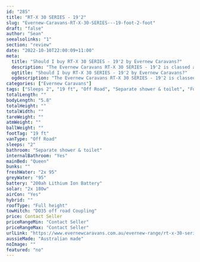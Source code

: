 ```yaml
---
id: "285"
title: "RT-X 30 SERIES - 19'2"
slug: "Evernew-Caravans-RT-X-30-SERIES---19-foot-2-foot"
draft: "false"
author: "Sean"
seealsolinks: "1"
section: "review"
date: "2022-10-10T22:00:09+11:00"
meta:
  title: "Should I buy RT-X 30 SERIES - 19'2 by Evernew Caravans?"
  description: "The Evernew Caravans RT-X 30 SERIES - 19'2 is classed as Off Road, and sleeps 2 people. It is Australian made and comes in at 19 ft. It generally has Separate shower & toilet."
  ogtitle: "Should I buy RT-X 30 SERIES - 19'2 by Evernew Caravans?"
  ogdescription: "The Evernew Caravans RT-X 30 SERIES - 19'2 is classed as Off Road, and sleeps 2 people. It is Australian made and comes in at 19 ft. It generally has Separate shower & toilet."
categories: ["Evernew Caravans"]
tags: ["Sleeps 2", "19 ft", "Off Road", "Separate shower & toilet", "Full height", "Price Unknown", "Australian made"]
totalLength: ""
bodyLength: "5.8"
totalHeight: ""
totalWidth: ""
tareWeight: ""
atmWeight: ""
ballWeight: ""
footTag: "19 ft"
vanType: "Off Road"
sleeps: "2"
bathroom: "Separate shower & toilet"
internalBathroom: "Yes"
mainBed: "Queen"
bunks: ""
freshWater: "2x 95"
greyWater: "95"
battery: "200ah Lithium Ion Battery"
solar: "2x 180w"
airCon: "Yes"
hybrid: ""
roofType: "Full height"
towHitch: "DO35 off road Coupling"
price: Contact Seller
priceRangeMin: "Contact Seller"
priceRangeMax: "Contact Seller"
urlLink: "https://www.evernewcaravans.com.au/evernew-range/rt-x-30-series-192"
aussieMade: "Australian made"
noImage: ""
featured: "no"
---
```

